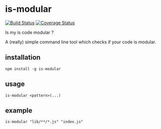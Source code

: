 # is-modular
[![Build Status](https://travis-ci.org/MD4/is-modular.svg?branch=master)](https://travis-ci.org/MD4/is-modular)
[![Coverage Status](https://coveralls.io/repos/github/MD4/is-modular/badge.svg?branch=master)](https://coveralls.io/github/MD4/is-modular?branch=master)

Is my is code modular ?

A (really) simple command line tool which checks if your code is modular.

## installation

```npm install -g is-modular```

## usage

```is-modular <pattern>(...)```

## example

```is-modular "lib/**/*.js" "index.js"```
